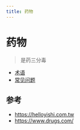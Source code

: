 ```yaml
---
title: 药物
---
```


# 药物

> 是药三分毒

- [术语](./drug-glossary.md)
- [常见问题](./drug-faq.md)

## 参考

- https://helloyishi.com.tw
- https://www.drugs.com/
